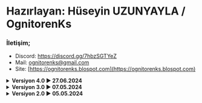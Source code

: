 #  Hazırlayan: Hüseyin UZUNYAYLA / OgnitorenKs
###  İletişim;
-   Discord: https://discord.gg/7hbzSGTYeZ
-   Mail: ognitorenks@gmail.com
-   Site: [https://ognitorenks.blospot.com](https://ognitorenks.blospot.com)


<details><B><summary> Versiyon 4.0 ► 27.06.2024</B></summary>

    • VHD oluştur bölümünde disk isim tanımlaması için ve sistem açılışında VHD'nin aktifleştirilmesiyle alakalı kullanıcı sorguları eklendi.
	• VHD boyutunu yükseltmesi için ayrı bir bölüm oluşturuldu.
	• Katılımsız kurulum aracı hazırlandı
	
</details><details><B><summary> Versiyon 3.0 ►  07.05.2024</B></summary>

	•"VHD'yi yeniden tanımla" bölümüne kontrol komutları eklendi.

</details><details><B><summary> Versiyon 2.0 ►  05.05.2024</B></summary>

	• Dil komutlarındaki sabit değişken hatası giderildi.
		• Uygulama sürekli olarak ingilizce dilinde açılıyordu. Bu sorun giderildi.
	
</details>